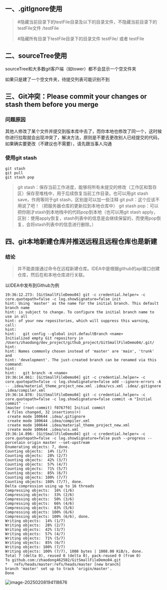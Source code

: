 ## 一、.gitIgnore使用

> #隐藏当前目录下的testFile目录及以下的目录文件，不隐藏当前目录下的testFile文件
> /testFile
>
> #隐藏所有目录下testFile目录下的目录文件
> testFile/ 或者 testFile



## 二、sourceTree使用

sourceTree和大多数git客户端（如tower）都不会显示一个空文件夹

如果只是建了一个空文件夹，待提交列表可能识别不到



## 三、Git冲突：Please commit your changes or stash them before you merge

### 问题原因

其他人修改了某个文件并提交到版本库中去了，而你本地也修改了同一个，这时候你进行拉取就会出现冲突了，解决方法，原则是不要去更改别人已经提交的代码，如果确实要更改（不建议也不需要），请先跟当事人沟通

### 使用git stash

```
git stash
git pull
git stash pop
```

>git stash：保存当前工作进度，能够将所有未提交的修改（工作区和暂存区）保存至堆栈中，用于后续恢复当前工作目录。也可以用git stash save，作用等同于git stash，区别是可以加一些注释
>git pull：这个应该不用说了吧！（把服务器仓库的更新拉到本地仓库中）
>git stash pop：可以把你刚才stash到本地栈中的代码pop到本地（也可以用git stash apply，区别：使用apply恢复，stash列表中的信息是会继续保留的，而使用pop恢复，会将stash列表中的信息进行删除。）



## 四、git本地新建仓库并推送远程且远程仓库也是新建

### 结论

> 并不能直接通过命令在远程新建仓库。IDEA中是根据github的api接口创建仓库，然后在和本地仓库进行关联。

以IDEA中发布到Github为例

```
19:36:12.273: [GitSmallFileDemo04] git -c credential.helper= -c core.quotepath=false -c log.showSignature=false init
hint: Using 'master' as the name for the initial branch. This default branch name
hint: is subject to change. To configure the initial branch name to use in all
hint: of your new repositories, which will suppress this warning, call:
hint:
hint: 	git config --global init.defaultBranch <name>
Initialized empty Git repository in /Users/zhaodong/dev_project/github_project/GitSmallFileDemo04/.git/
hint:
hint: Names commonly chosen instead of 'master' are 'main', 'trunk' and
hint: 'development'. The just-created branch can be renamed via this command:
hint:
hint: 	git branch -m <name>
19:36:14.861: [GitSmallFileDemo04] git -c credential.helper= -c core.quotepath=false -c log.showSignature=false add --ignore-errors -A -- .idea/material_theme_project_new.xml .idea/vcs.xml .idea/.gitignore .idea/compiler.xml
19:36:14.878: [GitSmallFileDemo04] git -c credential.helper= -c core.quotepath=false -c log.showSignature=false commit -m "Initial commit" --
[master (root-commit) f0767f0] Initial commit
 4 files changed, 32 insertions(+)
 create mode 100644 .idea/.gitignore
 create mode 100644 .idea/compiler.xml
 create mode 100644 .idea/material_theme_project_new.xml
 create mode 100644 .idea/vcs.xml
19:36:14.896: [GitSmallFileDemo04] git -c credential.helper= -c core.quotepath=false -c log.showSignature=false push --progress --porcelain origin master --set-upstream
Enumerating objects: 7, done.
Counting objects:  14% (1/7)
Counting objects:  28% (2/7)
Counting objects:  42% (3/7)
Counting objects:  57% (4/7)
Counting objects:  71% (5/7)
Counting objects:  85% (6/7)
Counting objects: 100% (7/7)
Counting objects: 100% (7/7), done.
Delta compression using up to 16 threads
Compressing objects:  16% (1/6)
Compressing objects:  33% (2/6)
Compressing objects:  50% (3/6)
Compressing objects:  66% (4/6)
Compressing objects:  83% (5/6)
Compressing objects: 100% (6/6)
Compressing objects: 100% (6/6), done.
Writing objects:  14% (1/7)
Writing objects:  28% (2/7)
Writing objects:  42% (3/7)
Writing objects:  57% (4/7)
Writing objects:  71% (5/7)
Writing objects:  85% (6/7)
Writing objects: 100% (7/7)
Writing objects: 100% (7/7), 1008 bytes | 1008.00 KiB/s, done.
Total 7 (delta 0), reused 0 (delta 0), pack-reused 0 (from 0)
To github.com:/zhaodong462502/GitSmallFileDemo04.git
*	refs/heads/master:refs/heads/master	[new branch]
branch 'master' set up to track 'origin/master'.
Done

```

![image-20250208194118676](https://s2.loli.net/2025/02/08/wZ2BeOlkSWac3Iu.png)
